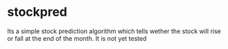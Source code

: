 # stockpred
Its a simple stock prediction algorithm which tells wether the stock will rise or fall at the end of the month. It is not yet tested 
